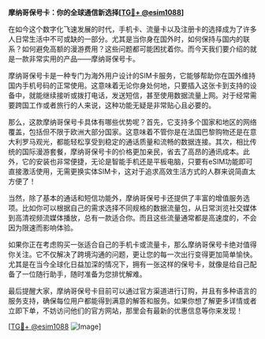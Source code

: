 **摩纳哥保号卡：你的全球通信新选择[[TG💪+ @esim1088](https://t.me/s/esim1088)]**

在如今这个数字化飞速发展的时代，手机卡、流量卡以及注册卡的选择成为了许多人日常生活中不可或缺的一部分。尤其是当你身在国外时，如何保持与国内的联系？如何避免高额的漫游费用？这些问题都可能困扰着你。而今天我们要介绍的就是一款非常实用的产品——摩纳哥保号卡。

摩纳哥保号卡是一种专门为海外用户设计的SIM卡服务，它能够帮助你在国外维持国内手机号码的正常使用。这意味着无论你身处何地，只要插入这张卡到支持的设备中，就能继续接听或拨打电话，发送短信，甚至使用数据流量上网。对于经常需要跨国工作或者旅行的人来说，这种功能无疑是非常贴心且必要的。

那么，这款摩纳哥保号卡具体有哪些优势呢？首先，它支持多个国家和地区的网络覆盖，包括但不限于欧洲大部分国家。这意味着不管你是在法国巴黎购物还是在意大利罗马观光，都能轻松享受到稳定的通话质量和流畅的数据连接。其次，相比传统的国际漫游套餐，摩纳哥保号卡的价格更加亲民，省去了高昂的通讯成本。此外，它的安装也非常便捷，无论是智能手机还是平板电脑，只要有eSIM功能即可直接激活使用，无需更换实体SIM卡，这对于追求高效生活方式的人群来说简直太方便了！

当然，除了基本的通话和短信功能外，摩纳哥保号卡还提供了丰富的增值服务选项。比如你可以根据自己的需求选择不同规格的数据流量包，从日常浏览社交媒体到高清视频流媒体播放，总有一款适合你。而且这些流量通常都是高速度的，不会因为限速而影响体验。

如果你正在考虑购买一张适合自己的手机卡或流量卡，那么摩纳哥保号卡绝对值得你关注。它不仅解决了跨境沟通的问题，更让您的每一次出行变得更加简单愉快。尤其是在当今全球化日益加深的情况下，拥有一张这样的保号卡，就像是给自己配备了一位随行助手，随时准备为您排忧解难。

最后提醒大家，摩纳哥保号卡目前可以通过官方渠道进行订购，并且有多种语言的服务支持，确保每位用户都能得到满意的解答和服务。如果你想了解更多详情或者立即下单，不妨访问他们的官方网站，那里会有最新的优惠信息等你来发现！

[[TG💪+ @esim1088](https://t.me/s/esim1088) ![Image](https://i.postimg.cc/4NQfJmqS/Snipaste-2025-05-13-00-14-12.png)]